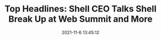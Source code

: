 ---
"title": "Top Headlines: Shell CEO Talks Shell Break Up at Web Summit and More"
"date": "2021-11-6 13:45:12"
"feed_name": "RIGZONE"
"feed_website": "http://www.rigzone.com/"
"feed_rss": "http://www.rigzone.com/news/rss/rigzone_latest.aspx"
"link": "https://www.rigzone.com/news/top_headlines_shell_ceo_talks_shell_break_up_at_web_summit_and_more-06-nov-2021-166933-article/?rss=true"
"source": "None"
"file": "_posts/2021-1-1-b0f9b10d8f834e21706170eda0c02ccc214847c1.md"
"accident": "0"
"drilling": "0"
"dead": "0"
"injured": "0"
"arrested": "0"
"place": "unknown place"
"where": "unknown site"
"causes": "unknown"
"place_uri": "unknown place"
---